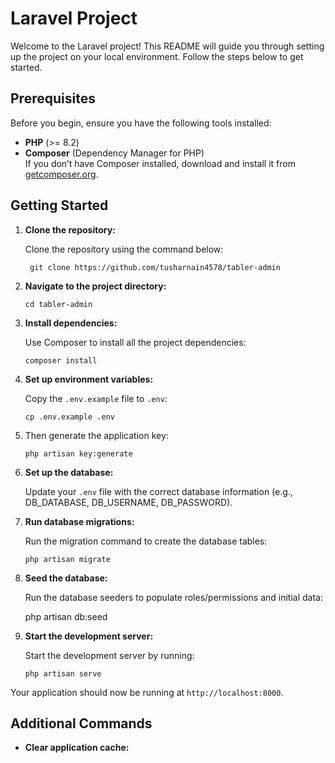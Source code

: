 # Laravel Project

Welcome to the Laravel project! This README will guide you through setting up the project on your local environment. Follow the steps below to get started.

## Prerequisites

Before you begin, ensure you have the following tools installed:

-   **PHP** (>= 8.2)
-   **Composer** (Dependency Manager for PHP)  
    If you don’t have Composer installed, download and install it from [getcomposer.org](https://getcomposer.org/download/).

## Getting Started

1.  **Clone the repository:**

    Clone the repository using the command below:

         git clone https://github.com/tusharnain4578/tabler-admin

2.  **Navigate to the project directory:**

        cd tabler-admin

3.  **Install dependencies:**

    Use Composer to install all the project dependencies:

        composer install

4.  **Set up environment variables:**

    Copy the `.env.example` file to `.env`:

        cp .env.example .env

5.  Then generate the application key:

        php artisan key:generate

6.  **Set up the database:**

    Update your `.env` file with the correct database information (e.g., DB_DATABASE, DB_USERNAME, DB_PASSWORD).

7.  **Run database migrations:**

    Run the migration command to create the database tables:

        php artisan migrate

8.  **Seed the database:**

    Run the database seeders to populate roles/permissions and initial data:

    php artisan db:seed

9.  **Start the development server:**

    Start the development server by running:

        php artisan serve

Your application should now be running at `http://localhost:8000`.

## Additional Commands

-   **Clear application cache:**
